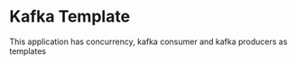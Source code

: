 # Kafka Template

This application has concurrency, kafka consumer and kafka producers as templates
